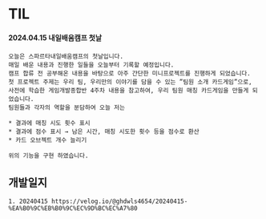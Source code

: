 # TIL
#### 2024.04.15 내일배움캠프 첫날
    오늘은 스파르타내일배움캠프의 첫날입니다.
    매일 배운 내용과 진행한 일들을 오늘부터 기록할 예정입니다.
    캠프 합류 전 공부해온 내용을 바탕으로 아주 간단한 미니프로젝트를 진행하게 되었습니다.
    첫 프로젝트 주제는 우리 팀, 우리만의 이야기를 담을 수 있는 ”팀원 소개 카드게임”으로, 사전에 학습한 게임개발종합반 4주차 내용을 참고하여, 우리 팀원 매칭 카드게임을 만들게 되었습니다.
    팀원들과 각자의 역할을 분담하여 오늘 저는

    * 결과에 매칭 시도 횟수 표시
    * 결과에 점수 표시 → 남은 시간, 매칭 시도한 횟수 등을 점수로 환산
    * 카드 오브젝트 개수 늘리기

    위의 기능을 구현 하였습니다.

## 개발일지
    1. 20240415 https://velog.io/@ghdwls4654/20240415-%EA%B0%9C%EB%B0%9C%EC%9D%BC%EC%A7%80
